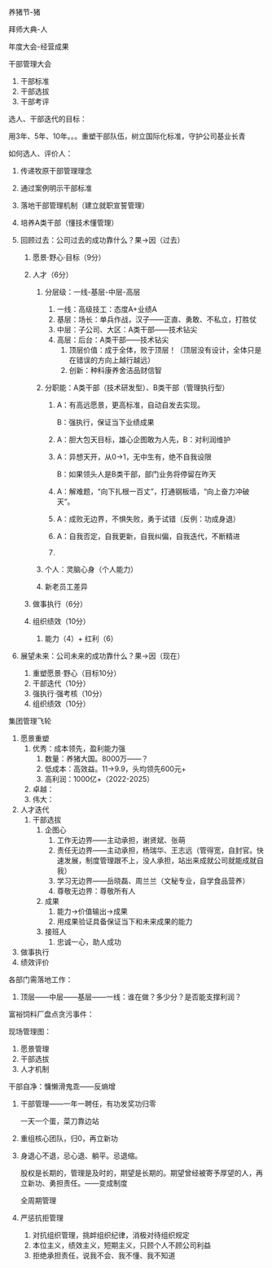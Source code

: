 养猪节-猪

拜师大典-人

年度大会-经营成果



干部管理大会

1. 干部标准
2. 干部选拔
3. 干部考评



选人、干部迭代的目标：

用3年、5年、10年。。。重塑干部队伍，树立国际化标准，守护公司基业长青



如何选人、评价人：

1. 传递牧原干部管理理念
2. 通过案例明示干部标准
3. 落地干部管理机制（建立就职宣誓管理）
4. 培养A类干部（懂技术懂管理）



1. 回顾过去：公司过去的成功靠什么？果->因（过去）

   1. 愿景·野心·目标（9分）

   2. 人才（6分）

      1. 分层级：一线-基层-中层-高层

         1. 一线：高级技工：态度A+业绩A
         2. 基层：场长：单兵作战，汉子——正直、勇敢、不私立，打胜仗
         3. 中层：子公司、大区：A类干部——技术钻尖
         4. 高层：后台：A类干部——技术钻尖
            1. 顶层价值：成于全体，败于顶层！（顶层没有设计，全体只是在错误的方向上越行越远）
            2. 创新：种料康养舍洁品财信智

      2. 分职能：A类干部（技术研发型）、B类干部（管理执行型）

         1. A：有高远愿景，更高标准，自动自发去实现。

            B：强执行，保证当下业绩成果

         2. A：胆大包天目标，雄心企图敢为人先，B：对利润维护

         3. A：异想天开，从0->1，无中生有，绝不自我设限

            B：如果领头人是B类干部，部门业务将停留在昨天

         4. A：解难题，“向下扎根一百丈”，打通钢板墙，“向上奋力冲破天”。
         5. A：成败无边界，不惧失败，勇于试错（反例：功成身退）
         6. A：自我否定，自我更新，自我纠偏，自我迭代，不断精进
         7. 

      3. 个人：灵脑心身（个人能力）

      4. 新老员工差异

   3. 做事执行（6分）

   4. 组织绩效（10分）

      1. 能力（4）+ 红利（6）

2. 展望未来：公司未来的成功靠什么？果->因（现在）

   1. 重塑愿景·野心（目标10分）
   2. 干部迭代（10分）
   3. 强执行·强考核（10分）
   4. 组织绩效（10分）



集团管理飞轮

1. 愿景重塑
   1. 优秀：成本领先，盈利能力强
      1. 数量：养猪大国。8000万——？
      2. 低成本：高效益。11->9.9，头均领先600元+
      3. 高利润：1000亿+（2022-2025）
   2. 卓越：
   3. 伟大：
2. 人才迭代
   1. 干部选拔
      1. 企图心
         1. 工作无边界——主动承担，谢贤斌、张萌
         2. 责任无边界——主动承担，杨瑞华、王志远（管得宽，自封官。快速发展，制度管理跟不上，没人承担，站出来成就公司就能成就自我）
         3. 学习无边界——岳晓磊、周兰兰（文秘专业，自学食品营养）
         4. 尊敬无边界：尊敬所有人
      2. 成果
         1. 能力->价值输出->成果
         2. 用成果验证具备保证当下和未来成果的能力
      3. 接班人
         1. 忠诚一心，助人成功
3. 做事执行
4. 绩效评价



各部门需落地工作：

1. 顶层——中层——基层——一线：谁在做？多少分？是否能支撑利润？



富裕饲料厂盘点贪污事件：

现场管理图：

1. 愿景管理
2. 干部选拔
3. 人才机制



干部自净：慵懒滑鬼乖——反熵增



1. 干部管理——一年一聘任，有功发奖功归零

   一天一个蛋，菜刀靠边站

2. 重组核心团队，归0，再立新功

3. 身退心不退，忌心退、躺平。忌退缩。

   股权是长期的，管理是及时的，期望是长期的。期望曾经被寄予厚望的人，再立新功、勇担责任。——变成制度

   全周期管理

4. 严惩抗拒管理
   1. 对抗组织管理，挑衅组织纪律，消极对待组织规定
   2. 本位主义，绩效主义，短期主义，只顾个人不顾公司利益
   3. 拒绝承担责任，说我不会、我不懂、我不知道



